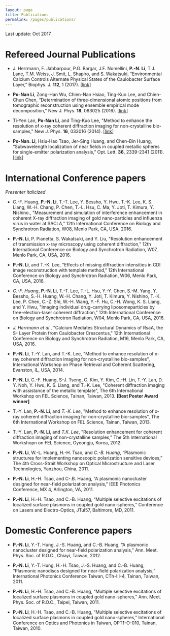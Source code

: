 ```yaml
---
layout: page
title: Publications
permalink: /pages/publications/
---
```


Last update: Oct 2017

# Refereed Journal Publications

- J. Herrmann, F. Jabbarpour, P.G. Bargar, J.F. Nomellini, **P.-N. Li**, T.J. Lane, T.M. Weiss, J. Smit, L. Shapiro, and S. Wakatsuki, “Environmental Calcium Controls Alternate Physical States
of the Caulobacter Surface Layer,” Biophys. J. **112**, 1 (2017). [[link]](http://www.cell.com/biophysj/abstract/S0006-3495(17)30390-9 "Environmental Calcium Controls Alternate Physical States
of the Caulobacter Surface Layer")

- **Po-Nan Li**, Zong-Han Wu, Chien-Nan Hsiao, Ting-Kuo Lee, and Chien-Chun Chen, “Determination of three-dimensional atomic positions from tomographic reconstruction using ensemble empirical mode decomposition,” New J. Phys. **18**, 083025 (2016). [[link]](http://iopscience.iop.org/article/10.1088/1367-2630/18/8/083025 "Determination of three-dimensional atomic positions from tomographic reconstruction using ensemble empirical mode decomposition")

- Ti-Yen Lan, **Po-Nan Li**, and Ting-Kuo Lee, "Method to enhance the resolution of x-ray coherent diffraction imaging for non-crystalline bio-samples," New J. Phys. **16**, 033016 (2014). [[link]](http://iopscience.iop.org/1367-2630/16/3/033016 "Method to enhance the resolution of x-ray coherent diffraction imaging for non-crystalline bio-samples")

- **Po-Nan. Li**, Hsiu-Hao Tsao, Jer-Sing Huang, and Chen-Bin Huang, “Subwavelength localization of near fields in coupled metallic spheres for single-emitter polarization analysis,” Opt. Lett. **36**, 2339-2341 (2011). [[link]](http://www.opticsinfobase.org/ol/abstract.cfm?uri=ol-36-12-2339 "Subwavelength localization of near fields in coupled metallic spheres for single-emitter polarization analysis")

# International Conference papers

*Presenter italicized*

- C.-F. Huang, **P.-N. Li**, T.-T. Lee, Y. Bessho, Y. Hwu, T.-K. Lee, K. S. Liang, W.-H. Chang, P. Chen, T.-L. Hsu, C. Ma, Y. Joti, T. Kimura, Y. Nishino., "Measurement and simulation of interference enhancement in coherent X-ray diffraction imaging of gold nano-particles and influenza virus in water at SACLA," 12th International Conference on Biology and Synchrotron Radiation, W08, Menlo Park, CA, USA, 2016.

- **P.-N. Li**, P. Pianetta, S. Wakatsuki, and Y. Liu, "Resolution enhancement of transmission x-ray microscopy using coherent diffraction," 12th International Conference on Biology and Synchrotron Radiation, W07, Menlo Park, CA, USA, 2016.

- **P.-N. Li**, and T.-K. Lee, "Effects of missing diffraction intensities in CDI image reconstruction with template method," 12th International Conference on Biology and Synchrotron Radiation, W06, Menlo Park, CA, USA, 2016.

- *C.-F. Huang*, **P.-N. Li**, T.-T. Lee, T.-L. Hsu, Y.-Y. Chen, S.-M. Yang, Y. Bessho, S.-H. Huang, W.-H. Chang, Y. Joti, T. Kimura, Y. Nishino, T.-K. Lee, P. Chen, C.-Z. Shi, W.-H. Wang, Y.-F. Hu, C.-H. Wong, K. S. Liang, and Y. Hwu, "Imaging individual drug-carrying liposomeparticles by free-election-laser coherent diffraction," 12th International Conference on Biology and Synchrotron Radiation, W04, Menlo Park, CA, USA, 2016.

- *J. Herrmann* *et al*., "Calcium Mediates Structural Dynamics of RsaA, the S- Layer Protein from Caulobacter Crescentus," 12th International Conference on Biology and Synchrotron Radiation, M16, Menlo Park, CA, USA, 2016.

- **P.-N. Li**, T.-Y. Lan, and T.-K. Lee, "Method to enhance resolution of x-ray coherent diffraction imaging for non-crystalline bio-samples", International Workshop on Phase Retrieval and Coherent Scattering, Evanston, IL, USA, 2014.

- **P.-N. Li**, C.-F. Huang, S-J. Tseng, C. Kim, Y. Kim, C.-H. Lin, T.-Y. Lan, D. Y. Noh, Y. Hwu, K. S. Liang, and T.-K. Lee, "Coherent diffraction imaging with assistance of the metallic template", The 6th International Workshop on FEL Science, Tainan, Taiwan, 2013. **[Best Poster Award winner]**

- T.-Y. Lan, **P.-N. Li**, and *T.-K. Lee*, "Method to enhance resolution of x-ray coherent diffraction imaging for non-crystalline bio-samples", The 6th International Workshop on FEL Science, Tainan, Taiwan, 2013.

- T.-Y. Lan, **P.-N. Li**, and *T.K. Lee*, "Resolution enhancement for coherent diffraction imaging of non-crystalline samples," The 5th International Workshopn on FEL Science, Gyeongju, Korea, 2012.

- **P.-N. Li**, W.-L. Huang, H.-H. Tsao, and *C.-B. Huang*, “Plasmonic structures for implementing nanoscopic polarization sensitive devices,” The 4th Cross-Strait Workshop on Optical Microstructure and Laser Technologies, Yanzhou, China, 2011.

- **P.-N. Li**, H.-H. Tsao, and C-.B. Huang, “A plasmonic nanocluster designed for near-field polarization analysis,” IEEE Photonics Conference, MX 4, Arlington, VA, 2011.

- **P.-N. Li**, H.-H. Tsao, and C.-B. Huang, “Multiple selective excitations of localized surface plasmons in coupled gold nano-spheres,” Conference on Lasers and Electro-Optics, JTuI57, Baltimore, MD, 2011.

# Domestic Conference papers

- **P.-N. Li**, Y.-T. Hung, J.-S. Huang, and C.-B. Huang, “A plasmonic nanocluster designed for near-field polarization analysis,” Ann. Meet. Phys. Soc. of R.O.C., Chiayi, Taiwan, 2012.

- **P.-N. Li**, Y.-T. Hung, H.-H. Tsao, J.-S. Huang, and C.-B. Huang, “Plasmonic nanodiscs designed for near-field polarization analysis,” International Photonics Conference Taiwan, CTh-III-4, Tainan, Taiwan, 2011.

- **P.-N. Li**, H.-H. Tsao, and C.-B. Huang, “Multiple selective excitations of localized surface plasmons in coupled gold nano-spheres,” Ann. Meet. Phys. Soc. of R.O.C., Taipei, Taiwan, 2011.

- **P.-N. Li**, H.-H. Tsao, and C.-B. Huang, “Multiple selective excitations of localized surface plasmons in coupled gold nano-spheres,” International Conference on Optics and Photonics in Taiwan, OPT1-O-010, Tainan, Taiwan, 2010.
